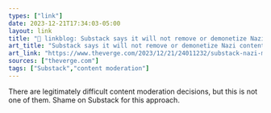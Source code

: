 ```yaml
---
types: ["link"]
date: 2023-12-21T17:34:03-05:00
layout: link
title: "🔗 linkblog: Substack says it will not remove or demonetize Nazi content - The Verge'"
art_title: "Substack says it will not remove or demonetize Nazi content - The Verge"
art_link: "https://www.theverge.com/2023/12/21/24011232/substack-nazi-moderation-demonetization-hamish-mckenzie"
sources: ["theverge.com"]
tags: ["Substack","content moderation"]
---
```

There are legitimately difficult content moderation decisions, but this is not one of them. Shame on Substack for this approach.

